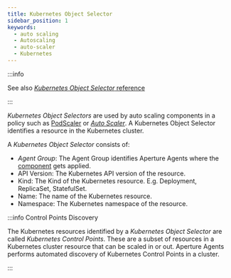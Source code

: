 ```yaml
---
title: Kubernetes Object Selector
sidebar_position: 1
keywords:
  - auto scaling
  - Autoscaling
  - auto-scaler
  - Kubernetes
---
```


:::info

See also
[_Kubernetes Object Selector_ reference](/reference/policies/spec.md#kubernetes-object-selector)

:::

_Kubernetes Object Selectors_ are used by auto scaling components in a policy
such as [PodScaler](reference/policies/spec.md#pod-scaler) or
[_Auto Scaler_](reference/policies/spec.md#pod-scaler). A Kubernetes Object
Selector identifies a resource in the Kubernetes cluster.

A _Kubernetes Object Selector_ consists of:

- _Agent Group_: The Agent Group identifies Aperture Agents where the
  [component](components/components.md) gets applied.
- API Version: The Kubernetes API version of the resource.
- Kind: The Kind of the Kubernetes resource. E.g. Deployment, ReplicaSet,
  StatefulSet.
- Name: The name of the Kubernetes resource.
- Namespace: The Kubernetes namespace of the resource.

:::info Control Points Discovery

The Kubernetes resources identified by a _Kubernetes Object Selector_ are called
_Kubernetes Control Points_. These are a subset of resources in a Kubernetes
cluster resource that can be scaled in or out. Aperture Agents performs
automated discovery of Kubernetes Control Points in a cluster.

:::
